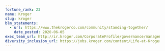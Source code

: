 ```yaml
---
fortune_rank: 23
name: Kroger
slug: kroger
blm_statements:
  - url: https://www.thekrogerco.com/community/standing-together/
    date_posted: 2020-06-05
exec_team_url: http://ir.kroger.com/CorporateProfile/governance/management-directors/default.aspx
diversity_inclusion_url: https://jobs.kroger.com/content/Life-at-Kroger/
---
```

